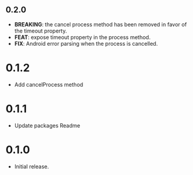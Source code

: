 ## 0.2.0

 - **BREAKING**: the cancel process method has been removed in favor of the timeout property.
 - **FEAT**: expose timeout property in the process method.
 - **FIX**: Android error parsing when the process is cancelled.

# 0.1.2

- Add cancelProcess method

# 0.1.1

- Update packages Readme

# 0.1.0

- Initial release.
